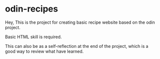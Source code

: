 # odin-recipes
Hey,
This is the project for creating basic recipe website based on the odin project.

Basic HTML skill is required.

This can also be as a self-reflection at the end of the project, which is a good way to review what have learned.